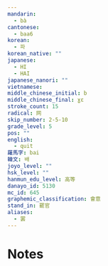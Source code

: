 ```yaml
---
mandarin:
  - bà
cantonese:
  - baa6
korean:
  - 파
korean_native: ""
japanese:
  - HI
  - HAI
japanese_nanori: ""
vietnamese:
middle_chinese_initial: b
middle_chinese_final: ɣɛ
stroke_count: 15
radical: 网
skip_number: 2-5-10
grade_level: 5
pos: ""
english:
  - quit
羅馬字: bai
韓文: 배
joyo_level: ""
hsk_level: ""
hanmun_edu_level: 高等
danayo_id: 5130
mc_id: 645
graphemic_classification: 會意
stand_in: 罷官
aliases:
  - 罢
---
```


# Notes

